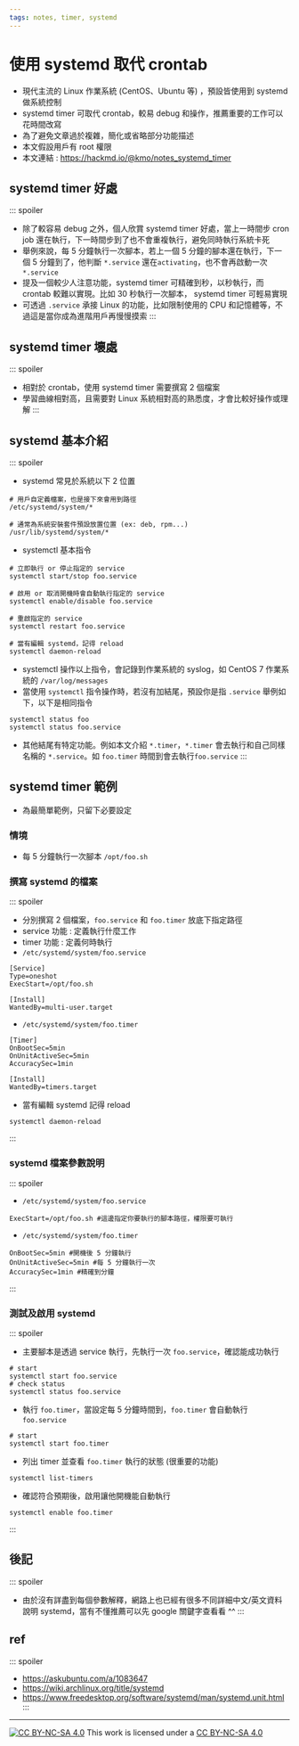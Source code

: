 ```yaml
---
tags: notes, timer, systemd
---
```


# 使用 systemd 取代 crontab
- 現代主流的 Linux 作業系統 (CentOS、Ubuntu 等) ，預設皆使用到 systemd 做系統控制
- systemd timer 可取代 crontab，較易 debug 和操作，推薦重要的工作可以花時間改寫
- 為了避免文章過於複雜，簡化或省略部分功能描述
- 本文假設用戶有 root 權限
- 本文連結 : https://hackmd.io/@kmo/notes_systemd_timer

## systemd timer 好處
::: spoiler 
- 除了較容易 debug 之外，個人欣賞 systemd timer 好處，當上一時間步 cron job 還在執行，下一時間步到了也不會重複執行，避免同時執行系統卡死
- 舉例來說，每 5 分鐘執行一次腳本，若上一個 5 分鐘的腳本還在執行，下一個 5 分鐘到了，他判斷 `*.service` 還在`activating`，也不會再啟動一次 `*.service` 
- 提及一個較少人注意功能，systemd timer 可精確到秒，以秒執行，而 crontab 較難以實現。比如 30 秒執行一次腳本， systemd timer 可輕易實現
- 可透過 `.service` 承接 Linux 的功能，比如限制使用的 CPU 和記憶體等，不過這是當你成為進階用戶再慢慢摸索
:::

## systemd timer 壞處
::: spoiler 
- 相對於 crontab，使用 systemd timer 需要撰寫 2 個檔案
- 學習曲線相對高，且需要對 Linux 系統相對高的熟悉度，才會比較好操作或理解
:::

## systemd 基本介紹
::: spoiler 
- systemd 常見於系統以下 2 位置

```bash=
# 用戶自定義檔案，也是接下來會用到路徑
/etc/systemd/system/*

# 通常為系統安裝套件預設放置位置 (ex: deb, rpm...)
/usr/lib/systemd/system/*
```
- systemctl 基本指令
```bash=
# 立即執行 or 停止指定的 service
systemctl start/stop foo.service

# 啟用 or 取消開機時會自動執行指定的 service
systemctl enable/disable foo.service

# 重啟指定的 service
systemctl restart foo.service

# 當有編輯 systemd，記得 reload
systemctl daemon-reload
```
- systemctl 操作以上指令，會記錄到作業系統的 syslog，如 CentOS 7 作業系統的 `/var/log/messages`
- 當使用 `systemctl` 指令操作時，若沒有加結尾，預設你是指 `.service`
  舉例如下，以下是相同指令
```bash=
systemctl status foo
systemctl status foo.service
```

- 其他結尾有特定功能。例如本文介紹 `*.timer`，`*.timer` 會去執行和自己同樣名稱的 `*.service`。如 `foo.timer` 時間到會去執行`foo.service`
:::


## systemd timer 範例

- 為最簡單範例，只留下必要設定
### 情境 
- 每 5 分鐘執行一次腳本 `/opt/foo.sh`
### 撰寫 systemd 的檔案
::: spoiler 
- 分別撰寫 2 個檔案，`foo.service` 和 `foo.timer` 放底下指定路徑 
- service 功能 : 定義執行什麼工作
- timer 功能 : 定義何時執行
- `/etc/systemd/system/foo.service`
```bash=
[Service]
Type=oneshot
ExecStart=/opt/foo.sh

[Install]
WantedBy=multi-user.target
```
- `/etc/systemd/system/foo.timer`
```bash=
[Timer]
OnBootSec=5min
OnUnitActiveSec=5min
AccuracySec=1min

[Install]
WantedBy=timers.target
```
- 當有編輯 systemd 記得 reload
```bash=
systemctl daemon-reload
```

:::

### systemd 檔案參數說明
::: spoiler
- `/etc/systemd/system/foo.service`
```bash=
ExecStart=/opt/foo.sh #這邊指定你要執行的腳本路徑，權限要可執行
```

- `/etc/systemd/system/foo.timer`
```bash=
OnBootSec=5min #開機後 5 分鐘執行
OnUnitActiveSec=5min #每 5 分鐘執行一次
AccuracySec=1min #精確到分鐘
```


:::

### 測試及啟用 systemd 
::: spoiler 
- 主要腳本是透過 service 執行，先執行一次 `foo.service`，確認能成功執行
```bash=
# start
systemctl start foo.service
# check status
systemctl status foo.service
```
- 執行 `foo.timer`，當設定每 5 分鐘時間到，`foo.timer` 會自動執行 `foo.service`
```bash=
# start
systemctl start foo.timer
```
- 列出 timer 並查看 `foo.timer` 執行的狀態 (很重要的功能)
```bash=
systemctl list-timers
```
- 確認符合預期後，啟用讓他開機能自動執行
```bash=
systemctl enable foo.timer
```

:::

## 後記
::: spoiler 
- 由於沒有詳盡到每個參數解釋，網路上也已經有很多不同詳細中文/英文資料說明 systemd，當有不懂推薦可以先 google 關鍵字查看看 ^^
:::


## ref
::: spoiler 
- https://askubuntu.com/a/1083647
- https://wiki.archlinux.org/title/systemd
- https://www.freedesktop.org/software/systemd/man/systemd.unit.html
:::


---
[![CC BY-NC-SA 4.0][cc-by-nc-sa-image]][cc-by-nc-sa] This work is licensed under a [CC BY-NC-SA 4.0][cc-by-nc-sa]

[cc-by-nc-sa]: https://creativecommons.org/licenses/by-nc-sa/4.0
[cc-by-nc-sa-image]: https://licensebuttons.net/l/by-nc-sa/4.0/88x31.png